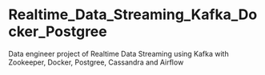 # Realtime_Data_Streaming_Kafka_Docker_Postgree
Data engineer project of Realtime Data Streaming using Kafka with Zookeeper, Docker, Postgree, Cassandra and Airflow 
